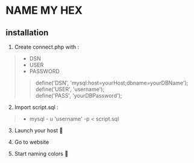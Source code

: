 # NAME MY HEX

## installation
1. Create connect.php with :  
>* DSN
>* USER
>* PASSWORD
>>define('DSN', 'mysql:host=yourHost;dbname=yourDBName');  
  define('USER', 'username');  
  define('PASS', 'yourDBPassword');  
  
2. Import script.sql :
>* mysql - u 'username' -p < script.sql

3. Launch your host :rocket:

4. Go to website

5. Start naming colors :tada: